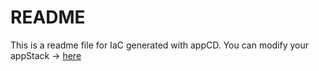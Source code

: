 # README
This is a readme file for IaC generated with appCD.
You can modify your appStack -> [here](http://cloud.stackgen.com/appstacks/f3f1f50a-674c-4181-9a26-a267f50ffbde)
